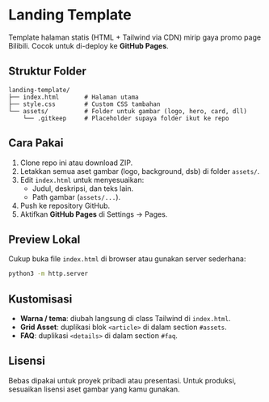 # Landing Template

Template halaman statis (HTML + Tailwind via CDN) mirip gaya promo page Bilibili. Cocok untuk di-deploy ke **GitHub Pages**.

## Struktur Folder
```
landing-template/
├── index.html       # Halaman utama
├── style.css        # Custom CSS tambahan
└── assets/          # Folder untuk gambar (logo, hero, card, dll)
    └── .gitkeep     # Placeholder supaya folder ikut ke repo
```

## Cara Pakai
1. Clone repo ini atau download ZIP.
2. Letakkan semua aset gambar (logo, background, dsb) di folder `assets/`.
3. Edit `index.html` untuk menyesuaikan:
   - Judul, deskripsi, dan teks lain.
   - Path gambar (`assets/...`).
4. Push ke repository GitHub.
5. Aktifkan **GitHub Pages** di Settings → Pages.

## Preview Lokal
Cukup buka file `index.html` di browser atau gunakan server sederhana:
```bash
python3 -m http.server
```

## Kustomisasi
- **Warna / tema**: diubah langsung di class Tailwind di `index.html`.
- **Grid Asset**: duplikasi blok `<article>` di dalam section `#assets`.
- **FAQ**: duplikasi `<details>` di dalam section `#faq`.

## Lisensi
Bebas dipakai untuk proyek pribadi atau presentasi. Untuk produksi, sesuaikan lisensi aset gambar yang kamu gunakan.
